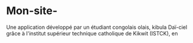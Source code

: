 # Mon-site-
Une application développé par un étudiant congolais olais, kibula Daï-ciel grâce à l'institut supérieur technique catholique de Kikwit (ISTCK), en 
